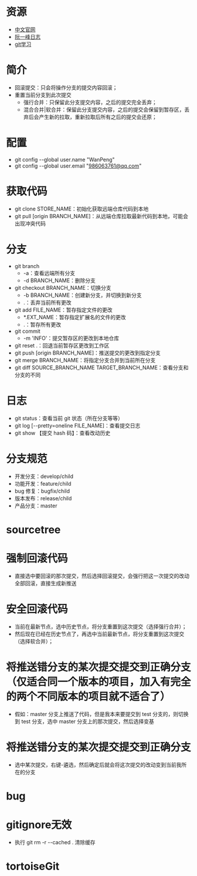 # 资源
- [中文官网](http://git.oschina.net/progit/)
- [阮一峰日志](https://www.ruanyifeng.com/blog/2015/12/git-cheat-sheet.html)
- [git学习](https://learngitbranching.js.org/?locale=zh_CN)

# 简介
- 回滚提交：只会将操作分支的提交内容回滚；
- 重置当前分支到此次提交
  - 强行合并：只保留此分支提交内容，之后的提交完全丢弃；
  - 混合合并|软合并：保留此分支提交内容，之后的提交会保留到暂存区，丢弃后会产生新的拉取，重新拉取后所有之后的提交会还原；

# 配置
- git config --global user.name "WanPeng"
- git config --global user.email "986063761@qq.com"

# 获取代码
- git clone STORE_NAME：初始化获取远端仓库代码到本地
- git pull [origin BRANCH_NAME]：从远端仓库拉取最新代码到本地，可能会出现冲突代码

# 分支
- git branch 
  - -a：查看远端所有分支
  - -d BRANCH_NAME：删除分支
- git checkout BRANCH_NAME：切换分支
  - -b BRANCH_NAME：创建新分支，并切换到新分支
  - .：丢弃当前所有更改
- git add FILE_NAME：暂存指定文件的更改
  - *.EXT_NAME：暂存指定扩展名的文件的更改
  - .：暂存所有更改
- git commit
  - -m 'INFO'：提交暂存区的更改到本地仓库
- git reset .：回退当前暂存区更改到工作区
- git push [origin BRANCH_NAME]：推送提交的更改到指定分支
- git merge BRANCH_NAME：将指定分支合并到当前所在分支
- git diff SOURCE_BRANCH_NAME TARGET_BRANCH_NAME：查看分支和分支的不同

# 日志
- git status：查看当前 git 状态（所在分支等等）
- git log [--pretty=oneline FILE_NAME]：查看提交日志
- git show 【提交 hash 码】：查看改动历史

# 分支规范
- 开发分支：develop/child
- 功能开发：feature/child
- bug 修复：bugfix/child
- 版本发布：release/child
- 产品分支：master




# sourcetree

# 强制回滚代码
- 直接选中要回滚的那次提交，然后选择回滚提交，会强行把这一次提交的改动全部回滚，直接生成新推送

# 安全回滚代码
- 当前在最新节点，选中历史节点，将分支重置到这次提交（选择强行合并）；
- 然后现在已经在历史节点了，再选中当前最新节点，将分支重置到这次提交（选择软合并）；

# 将推送错分支的某次提交提交到正确分支（仅适合同一个版本的项目，加入有完全的两个不同版本的项目就不适合了）
- 假如：master 分支上推送了代码，但是我本来要提交到 test 分支的，则切换到 test 分支，选中 master 分支上的那次提交，然后选择变基

# 将推送错分支的某次提交提交到正确分支
- 选中某次提交，右键-遴选，然后确定后就会将这次提交的改动变到当前我所在的分支


# bug

# gitignore无效
- 执行 git rm -r --cached . 清除缓存

# tortoiseGit